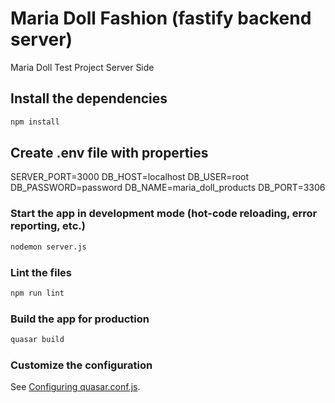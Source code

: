 # Maria Doll Fashion (fastify backend server)

Maria Doll Test Project Server Side

## Install the dependencies
```bash
npm install
```

## Create .env file with properties
SERVER_PORT=3000
DB_HOST=localhost
DB_USER=root
DB_PASSWORD=password
DB_NAME=maria_doll_products
DB_PORT=3306


### Start the app in development mode (hot-code reloading, error reporting, etc.)
```bash
nodemon server.js
```

### Lint the files
```bash
npm run lint
```

### Build the app for production
```bash
quasar build
```

### Customize the configuration
See [Configuring quasar.conf.js](https://v1.quasar.dev/quasar-cli/quasar-conf-js).
